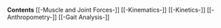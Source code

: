 **Contents**
[[-Muscle and Joint Forces-]]
[[-Kinematics-]]
[[-Kinetics-]]
[[-Anthropometry-]]
[[-Gait Analysis-]]